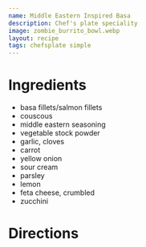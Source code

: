 ```yaml
---
name: Middle Eastern Inspired Basa
description: Chef's plate speciality
image: zombie_burrito_bowl.webp
layout: recipe
tags: chefsplate simple
---
```


# Ingredients

* basa fillets/salmon fillets
* couscous
* middle eastern seasoning
* vegetable stock powder
* garlic, cloves
* carrot
* yellow onion
* sour cream
* parsley
* lemon
* feta cheese, crumbled
* zucchini

# Directions


